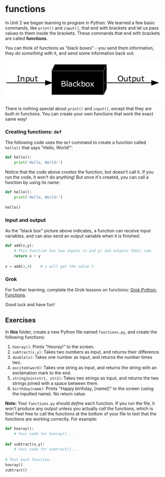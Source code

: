 # functions

In Unit 2 we began learning to program in Python. We learned a few basic commands, like `print()` and `input()`, that end with brackets and let us pass values to them inside the brackets. These commands that end with brackets are called **functions**.

You can think of functions as "black boxes" - you send them information, they *do something* with it, and send some information back out:

![Black box](./Blackbox3D.png "Black box")

There is nothing special about `print()` and `input()`, except that they are *built-in* functions. You can create your own functions that work the exact same way!

### Creating functions: `def`

The following code uses the `def` command to create a function called `hello()` that says "Hello, World!":

```python
def hello():
    print('Hello, World!')
```

Notice that the code above *creates* the function, but doesn't call it. If you run the code, it won't do anything! But once it's created, you can call a function by using its name:

```python
def hello():
    print('Hello, World!')

hello()
```

### Input and output

As the "black box" picture above indicates, a function can receive input variables, and can also send an output variable when it is finished:

```python
def add(x,y):
    # This function has two inputs (x and y) and outputs their sum.
    return x + y

z = add(3,4)    # z will get the value 7.
```

### Grok

For further learning, complete the Grok lessons on functions: [Grok Python: Functions](https://groklearning.com/learn/intro-python-2/functions/0/).

Good luck and have fun!

## Exercises

In **this** folder, create a new Python file named `functions.py`, and create the following functions:

1. `hooray()`: Prints "Hooray!" to the screen.
2. `subtract(x,y)`: Takes two numbers as input, and returns their difference.
3. `double(x)`: Takes one number as input, and returns the number times two.
4. `excited(word)`: Takes one string as input, and returns the string with an exclamation mark to the end.
5. `stringJoin(str1, str2)`: Takes two strings as input, and returns the two strings joined with a space between them.
6. `birthday(name)`: Prints "Happy birthday, [name]!" to the screen (using the inputted name). No return value.

**Note:** Your `functions.py` should *define* each function.
If you run the file, it won't produce any output unless you actually *call* the functions, which is fine!
Feel free to call the functions at the bottom of your file to test that the functions are working correctly.
For example:

```python
def hooray():
    # Your code for hooray()...

def subtract(x,y):
    # Your code for subtract()...

# Test each function.
hooray()
subtract()
```
